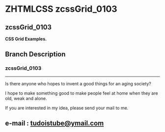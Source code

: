 # ZHTMLCSS zcssGrid_0103  
## zcssGrid_0103  

__CSS Grid Examples.__  

## Branch Description  

### zcssGrid_0103  


---
Is there anyone who hopes to invent a good things for an aging society?

I hope to make something good to make people feel at home when they are old, weak and alone.

If you are interested in my idea, please send your mail to me.  

e-mail : tudoistube@ymail.com
---
